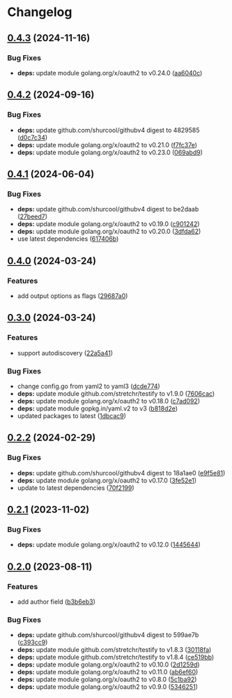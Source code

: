 # Changelog

## [0.4.3](https://github.com/Jmainguy/ghreport/compare/v0.4.2...v0.4.3) (2024-11-16)


### Bug Fixes

* **deps:** update module golang.org/x/oauth2 to v0.24.0 ([aa6040c](https://github.com/Jmainguy/ghreport/commit/aa6040cd2342e53b76e8702b87ec598e689883cb))

## [0.4.2](https://github.com/Jmainguy/ghreport/compare/v0.4.1...v0.4.2) (2024-09-16)


### Bug Fixes

* **deps:** update github.com/shurcool/githubv4 digest to 4829585 ([d0c7c34](https://github.com/Jmainguy/ghreport/commit/d0c7c3404d12ebc0fa4be2bdc4b613886c4c5f85))
* **deps:** update module golang.org/x/oauth2 to v0.21.0 ([f7fc37e](https://github.com/Jmainguy/ghreport/commit/f7fc37e43b1ec485f2251bc6d3edc6c1476a3f02))
* **deps:** update module golang.org/x/oauth2 to v0.23.0 ([069abd9](https://github.com/Jmainguy/ghreport/commit/069abd9f16541473add6185638136fff46d6efa7))

## [0.4.1](https://github.com/Jmainguy/ghreport/compare/v0.4.0...v0.4.1) (2024-06-04)


### Bug Fixes

* **deps:** update github.com/shurcool/githubv4 digest to be2daab ([27beed7](https://github.com/Jmainguy/ghreport/commit/27beed73b3688a0515d0a3fb008c717575ee0e41))
* **deps:** update module golang.org/x/oauth2 to v0.19.0 ([c901242](https://github.com/Jmainguy/ghreport/commit/c901242be6d3e9c8ab7bc00604994c77dae8af1e))
* **deps:** update module golang.org/x/oauth2 to v0.20.0 ([3dfda62](https://github.com/Jmainguy/ghreport/commit/3dfda62dd8d9d367ab8b23c120d1e09042b5e137))
* use latest dependencies ([617406b](https://github.com/Jmainguy/ghreport/commit/617406bf49d46db2a26f53c46cf0aff672dd9eba))

## [0.4.0](https://github.com/Jmainguy/ghreport/compare/v0.3.0...v0.4.0) (2024-03-24)


### Features

* add output options as flags ([29687a0](https://github.com/Jmainguy/ghreport/commit/29687a0d8d2e53d936871d58328dab612a94b08c))

## [0.3.0](https://github.com/Jmainguy/ghreport/compare/v0.2.2...v0.3.0) (2024-03-24)


### Features

* support autodiscovery ([22a5a41](https://github.com/Jmainguy/ghreport/commit/22a5a41d34d436cff946d28b063a1471c23498d2))


### Bug Fixes

* change config.go from yaml2 to yaml3 ([dcde774](https://github.com/Jmainguy/ghreport/commit/dcde7748015c9fa1525181434092c662e664ca8f))
* **deps:** update module github.com/stretchr/testify to v1.9.0 ([7606cac](https://github.com/Jmainguy/ghreport/commit/7606cac30e45cd4028bd1d2232bd3b73d6c4c11f))
* **deps:** update module golang.org/x/oauth2 to v0.18.0 ([c7ad092](https://github.com/Jmainguy/ghreport/commit/c7ad092d3c9953324c77b4ced0b1f20eadb34a95))
* **deps:** update module gopkg.in/yaml.v2 to v3 ([b818d2e](https://github.com/Jmainguy/ghreport/commit/b818d2e45364c7dabce4f1560ccd8112b064dfcc))
* updated packages to latest ([1dbcac9](https://github.com/Jmainguy/ghreport/commit/1dbcac927859700f755e46da1ee303e42052d98f))

## [0.2.2](https://github.com/Jmainguy/ghreport/compare/v0.2.1...v0.2.2) (2024-02-29)


### Bug Fixes

* **deps:** update github.com/shurcool/githubv4 digest to 18a1ae0 ([e9f5e81](https://github.com/Jmainguy/ghreport/commit/e9f5e816ab2b59cf63fc0a5d4dde845bfadd1ee4))
* **deps:** update module golang.org/x/oauth2 to v0.17.0 ([3fe52e1](https://github.com/Jmainguy/ghreport/commit/3fe52e1b36577ce8a978956eb4a84628c72e6b1d))
* update to latest dependencies ([70f2199](https://github.com/Jmainguy/ghreport/commit/70f2199136c95127a36ae2884cc569f8700ec1ff))

## [0.2.1](https://github.com/Jmainguy/ghreport/compare/v0.2.0...v0.2.1) (2023-11-02)


### Bug Fixes

* **deps:** update module golang.org/x/oauth2 to v0.12.0 ([1445644](https://github.com/Jmainguy/ghreport/commit/144564427f64123883451e8d5987bcbde00db117))

## [0.2.0](https://github.com/Jmainguy/ghreport/compare/v0.1.0...v0.2.0) (2023-08-11)


### Features

* add author field ([b3b6eb3](https://github.com/Jmainguy/ghreport/commit/b3b6eb36f8d0698d6ce048b79d711287dab8bb7b))


### Bug Fixes

* **deps:** update github.com/shurcool/githubv4 digest to 599ae7b ([c393cc9](https://github.com/Jmainguy/ghreport/commit/c393cc9fee48c3d8ed9ffe27110ca99771dd5ec1))
* **deps:** update module github.com/stretchr/testify to v1.8.3 ([30118fa](https://github.com/Jmainguy/ghreport/commit/30118fad1c121a63f6dadb565afcf44b72048f46))
* **deps:** update module github.com/stretchr/testify to v1.8.4 ([ce519bb](https://github.com/Jmainguy/ghreport/commit/ce519bbc597e33092806baff9bca879a26bffea7))
* **deps:** update module golang.org/x/oauth2 to v0.10.0 ([2d1259d](https://github.com/Jmainguy/ghreport/commit/2d1259d5126028bbcd80d333f89094a69bda53fb))
* **deps:** update module golang.org/x/oauth2 to v0.11.0 ([ab6ef60](https://github.com/Jmainguy/ghreport/commit/ab6ef60afd4289295aeeec569c4597cfd05aa176))
* **deps:** update module golang.org/x/oauth2 to v0.8.0 ([5c1ba92](https://github.com/Jmainguy/ghreport/commit/5c1ba9221b747134520731ce4e816ae53d76f17c))
* **deps:** update module golang.org/x/oauth2 to v0.9.0 ([5346251](https://github.com/Jmainguy/ghreport/commit/53462518c118afdfd0ddf6b712a18ee08240a605))

